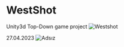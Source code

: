 # WestShot
Unity3d Top-Down game project
![Westshot](https://user-images.githubusercontent.com/96499753/233746841-e6eac183-b2cc-42b1-845f-d5d0523c0095.png)

27.04.2023
![Adsız](https://user-images.githubusercontent.com/96499753/234886190-5bbef529-45d9-44b4-8299-1bf87d0f0a38.png)

